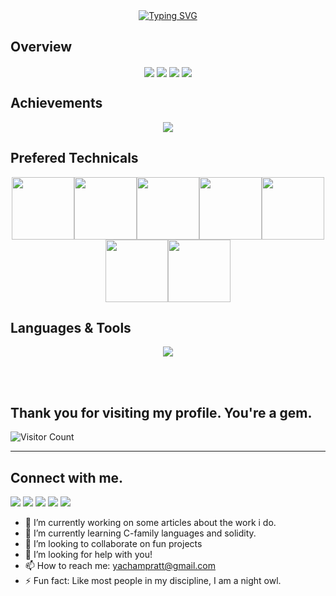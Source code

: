 <div align="center">
<a href="https://git.io/typing-svg"><img src="https://readme-typing-svg.demolab.com?font=Comic+Sans+MS&size=30&pause=1000&center=true&width=520&lines=I+am+a+software+engineer;over+5+years+building+web+technology;over+3+years+of+devops+engineering;2+years+of+reverse+engineering;Enjoy+visiting+my+profile" alt="Typing SVG" /></a>
</div>

## Overview
<div align="center">
  <img align="center" src="http://github-profile-summary-cards.vercel.app/api/cards/repos-per-language?username=El-Caminoo&theme=github" />
  <img align="center" src="http://github-profile-summary-cards.vercel.app/api/cards/most-commit-language?username=El-Caminoo&theme=github" />
  <img align="center" src="http://github-profile-summary-cards.vercel.app/api/cards/productive-time?username=El-Caminoo&theme=github&utcOffset=8" />
  <img align="center" src="http://github-profile-summary-cards.vercel.app/api/cards/stats?username=El-Caminoo&theme=github" />  
</div>

## Achievements
<p align="center">
  <img alig src="https://github-profile-trophy.vercel.app/?username=El-Caminoo&column=7" />
</p>

## Prefered Technicals
<p align="center">
  <img src="https://media3.giphy.com/media/ln7z2eWriiQAllfVcn/200w.webp" width="100"><img src="https://i.giphy.com/media/LMt9638dO8dftAjtco/200.webp" width="100"><img src="https://i.giphy.com/media/eNAsjO55tPbgaor7ma/200w.webp" width="100"><img src="https://i.giphy.com/media/VgGthkhUvGgOit7Y9i/200.webp" width="100"><img src="https://media3.giphy.com/media/kdFc8fubgS31b8DsVu/giphy.webp" width="100"><img src="https://i.giphy.com/media/KzJkzjggfGN5Py6nkT/200.webp" width="100"><img src="https://i.giphy.com/media/IdyAQJVN2kVPNUrojM/200.webp" width="100">
  
</p>

## Languages & Tools
<p align="center">
  <a href="https://skillicons.dev">
    <img src="https://skillicons.dev/icons?i=html,js,ts,css,sass,php,py,react,redux,nextjs,nuxtjs,angular,vue,nodejs,webpack,django,flask,laravel,wordpress,bootstrap,tailwind,jquery,mongodb,mysql,postgres,sqlite,md,nginx,powershell,prisma,vscode,atom,androidstudio,git,github,linux,vercel,aws,rust,solidity,kubernetes,docker,googlecloud,terraform,confluence" />
  </a>
</p>
<br><br>

## Thank you for visiting my profile. You're a gem.

![Visitor Count](https://profile-counter.glitch.me/El-Caminoo/count.svg)

<hr>

## Connect with me.

<p>
<a href="https://github.com/El-Caminoo"><img src="https://img.shields.io/badge/-El-Caminoo?logo=github&style=flat-square"/></a>
<a href="https://www.linkedin.com/in/yachampratt/"><img src="https://img.shields.io/badge/-https://www.linkedin.com/in/anthony-pratt-52a81019b/-blue?logo=linkedin&style=flat-square"></a>
<a href="https://instagram.com/divyasrujana?igshid=esstkghnur2d"><img src="https://img.shields.io/badge/-yachampratt-pink?logo=instagram&style=flat-square"/></a>
<a href="mailto:yachampratt@gmail.com"><img src="https://img.shields.io/badge/-yachampratt@gmail.com-black?logo=gmail&style=flat-square"/></a>
<a href="https://twitter.com/yachampratt"><img src="https://img.shields.io/badge/-yachampratt-blue?logo=twitter&style=flat-square"/></a>
</p>

- 🔭 I’m currently working on some articles about the work i do.
- 🌱 I’m currently learning C-family languages and solidity.
- 👯 I’m looking to collaborate on fun projects
- 🤔 I’m looking for help with you!
- 📫 How to reach me: yachampratt@gmail.com
- ⚡ Fun fact: Like most people in my discipline, I am a night owl.

